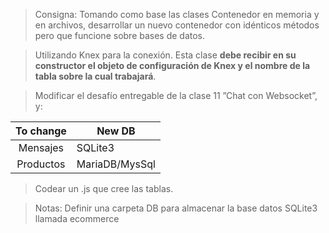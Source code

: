 > Consigna: Tomando como base las clases Contenedor en memoria y en archivos, desarrollar un nuevo contenedor con idénticos métodos pero que funcione sobre bases de datos.

> Utilizando Knex para la conexión. Esta clase **debe recibir en su constructor el objeto de configuración de Knex y el nombre de la tabla sobre la cual trabajará**.

> Modificar el desafío entregable de la clase 11 ”Chat con Websocket”, y:

| To change | New DB |
| :-------: | ----------------- |
| Mensajes  | SQLite3           |
| Productos | MariaDB/MysSql    |

> Codear un .js que cree las tablas.

> Notas:
> Definir una carpeta DB para almacenar la base datos SQLite3 llamada ecommerce

